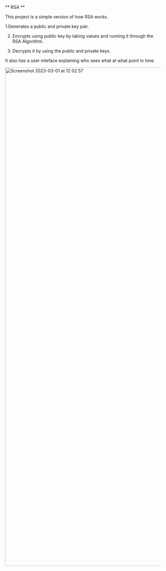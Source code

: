 ** RSA **

This project is a simple version of how RSA works.

1.Generates a public and private key pair.

2. Encrypts using public key by taking values and running it through the RSA Algorithm.

3. Decrypts it by using the public and private keys.

It also has a user inteface explaining who sees what at what point in time.

<img width="1606" alt="Screenshot 2023-03-01 at 12 02 57" src="https://user-images.githubusercontent.com/55697885/222135602-a7381228-0995-4090-8864-35f2966272dd.png">
